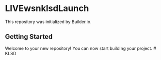 # LIVEwsnklsdLaunch

This repository was initialized by Builder.io.

## Getting Started

Welcome to your new repository! You can now start building your project.
#   K L S D  
 